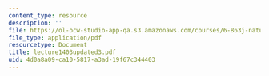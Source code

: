 ```yaml
---
content_type: resource
description: ''
file: https://ol-ocw-studio-app-qa.s3.amazonaws.com/courses/6-863j-natural-language-and-the-computer-representation-of-knowledge-spring-2003/4d0a8a09ca105817a3ad19f67c344403_lecture1403updated3.pdf
file_type: application/pdf
resourcetype: Document
title: lecture1403updated3.pdf
uid: 4d0a8a09-ca10-5817-a3ad-19f67c344403
---
```


